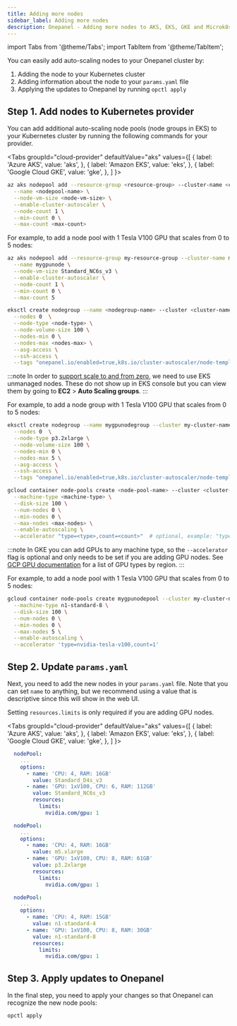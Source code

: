```yaml
---
title: Adding more nodes
sidebar_label: Adding more nodes
description: Onepanel - Adding more nodes to AKS, EKS, GKE and Microk8s cluster
---
```

import Tabs from '@theme/Tabs';
import TabItem from '@theme/TabItem';

You can easily add auto-scaling nodes to your Onepanel cluster by:

1. Adding the node to your Kubernetes cluster
2. Adding information about the node to your `params.yaml` file
3. Applying the updates to Onepanel by running `opctl apply`

## Step 1. Add nodes to Kubernetes provider

You can add additional auto-scaling node pools (node groups in EKS) to your Kubernetes cluster by running the following commands for your provider.

<Tabs
  groupId="cloud-provider"
  defaultValue="aks"
  values={[
    { label: 'Azure AKS', value: 'aks', },
    { label: 'Amazon EKS', value: 'eks', },
    { label: 'Google Cloud GKE', value: 'gke', },
  ]
}>
<TabItem value="aks">

```bash
az aks nodepool add --resource-group <resource-group> --cluster-name <cluster-name> \
  --name <nodepool-name> \
  --node-vm-size <node-vm-size> \
  --enable-cluster-autoscaler \
  --node-count 1 \
  --min-count 0 \
  --max-count <max-count>
```

For example, to add a node pool with 1 Tesla V100 GPU that scales from 0 to 5 nodes:

```bash {3,7}
az aks nodepool add --resource-group my-resource-group --cluster-name my-cluster-name \
  --name mygpunode \
  --node-vm-size Standard_NC6s_v3 \
  --enable-cluster-autoscaler \
  --node-count 1 \
  --min-count 0 \
  --max-count 5
```

</TabItem>
<TabItem value="eks">

```bash
eksctl create nodegroup --name <nodegroup-name> --cluster <cluster-name> --region <region> --node-zones <<region>a> \
  --nodes 0  \
  --node-type <node-type> \
  --node-volume-size 100 \
  --nodes-min 0 \
  --nodes-max <nodes-max> \
  --asg-access \
  --ssh-access \
  --tags "onepanel.io/enabled=true,k8s.io/cluster-autoscaler/node-template/label/node.kubernetes.io/instance-type=<node-type>"
```

:::note 
In order to [support scale to and from zero](https://github.com/aws/containers-roadmap/issues/724), we need to use EKS unmanaged nodes. These do not show up in EKS console but you can view them by going to **EC2** > **Auto Scaling groups**.
:::

For example, to add a node group with 1 Tesla V100 GPU that scales from 0 to 5 nodes:

```bash {3,6,9}
eksctl create nodegroup --name mygpunodegroup --cluster my-cluster-name --region us-west-1 --node-zones us-west-1a \
  --nodes 0  \
  --node-type p3.2xlarge \
  --node-volume-size 100 \
  --nodes-min 0 \
  --nodes-max 5 \
  --asg-access \
  --ssh-access \
  --tags "onepanel.io/enabled=true,k8s.io/cluster-autoscaler/node-template/label/node.kubernetes.io/instance-type=p3.2xlarge"
```

</TabItem>
<TabItem value="gke">

```bash
gcloud container node-pools create <node-pool-name> --cluster <cluster-name> --zone <zone> \
  --machine-type <machine-type> \
  --disk-size 100 \
  --num-nodes 0 \
  --min-nodes 0 \
  --max-nodes <max-nodes> \
  --enable-autoscaling \
  --accelerator "type=<type>,count=<count>"  # optional, example: "type=nvidia-tesla-v100,count=1"
```

:::note
In GKE you can add GPUs to any machine type, so the `--accelerator` flag is optional and only needs to be set if you are adding GPU nodes. See [GCP GPU documentation](https://cloud.google.com/compute/docs/gpus) for a list of GPU types by region.
:::

For example, to add a node pool with 1 Tesla V100 GPU that scales from 0 to 5 nodes:

```bash {2,6,8}
gcloud container node-pools create mygpunodepool --cluster my-cluster-name --zone us-west1-a \
  --machine-type n1-standard-8 \
  --disk-size 100 \
  --num-nodes 0 \
  --min-nodes 0 \
  --max-nodes 5 \
  --enable-autoscaling \
  --accelerator 'type=nvidia-tesla-v100,count=1'
```

</TabItem>
</Tabs>

## Step 2. Update `params.yaml`

Next, you need to add the new nodes in your `params.yaml` file. Note that you can set `name` to anything, but we recommend using a value that is descriptive since this will show in the web UI.

Setting `resources.limits` is only required if you are adding GPU nodes.

<Tabs
  groupId="cloud-provider"
  defaultValue="aks"
  values={[
    { label: 'Azure AKS', value: 'aks', },
    { label: 'Amazon EKS', value: 'eks', },
    { label: 'Google Cloud GKE', value: 'gke', },
  ]
}>
<TabItem value="aks">

```yaml {6-10}
  nodePool:
    ...
    options:
      - name: 'CPU: 4, RAM: 16GB'
        value: Standard_D4s_v3
      - name: 'GPU: 1xV100, CPU: 6, RAM: 112GB'
        value: Standard_NC6s_v3
        resources:
          limits:
            nvidia.com/gpu: 1
```

</TabItem>
<TabItem value="eks">

```yaml {6-10}
  nodePool:
    ...
    options:
      - name: 'CPU: 4, RAM: 16GB'
        value: m5.xlarge
      - name: 'GPU: 1xV100, CPU: 8, RAM: 61GB'
        value: p3.2xlarge
        resources:
          limits:
            nvidia.com/gpu: 1
```

</TabItem>
<TabItem value="gke">

```yaml {6-10}
  nodePool:
    ...
    options:
      - name: 'CPU: 4, RAM: 15GB'
        value: n1-standard-4
      - name: 'GPU: 1xV100, CPU: 8, RAM: 30GB'
        value: n1-standard-8
        resources:
          limits:
            nvidia.com/gpu: 1
```

</TabItem>
</Tabs>

## Step 3. Apply updates to Onepanel
In the final step, you need to apply your changes so that Onepanel can recognize the new node pools:

```bash
opctl apply
```